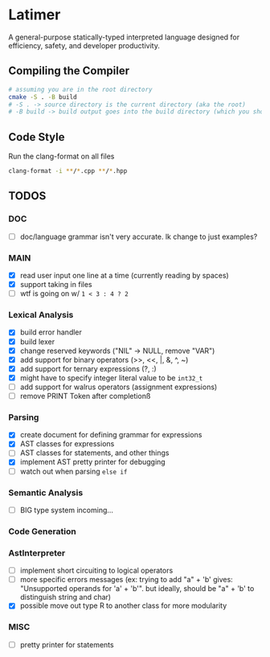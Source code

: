 # Latimer

A general-purpose statically-typed interpreted language designed for efficiency, safety, and developer productivity.

## Compiling the Compiler

```bash
# assuming you are in the root directory
cmake -S . -B build
# -S . -> source directory is the current directory (aka the root)
# -B build -> build output goes into the build directory (which you should have created)
```

## Code Style

Run the clang-format on all files
```bash
clang-format -i **/*.cpp **/*.hpp
```

## TODOS

### DOC
- [ ] doc/language grammar isn't very accurate. lk change to just examples?

### MAIN
- [x] read user input one line at a time (currently reading by spaces)
- [x] support taking in files
- [ ] wtf is going on w/ `1 < 3 : 4 ? 2`

### Lexical Analysis
- [x] build error handler
- [x] build lexer
- [x] change reserved keywords ("NIL" -> NULL, remove "VAR")
- [x] add support for binary operators (>>, <<, |, &, ^, ~)
- [x] add support for ternary expressions (?, :)
- [x] might have to specify integer literal value to be `int32_t`
- [ ] add support for walrus operators (assignment expressions)
- [ ] remove PRINT Token after completionß

### Parsing
- [x] create document for defining grammar for expressions
- [x] AST classes for expressions
- [ ] AST classes for statements, and other things
- [x] implement AST pretty printer for debugging
- [ ] watch out when parsing `else if`

### Semantic Analysis
- [ ] BIG type system incoming...

### Code Generation

### AstInterpreter
- [ ] implement short circuiting to logical operators
- [ ] more specific errors messages (ex: trying to add "a" + 'b' gives: "Unsupported operands for 'a' + 'b'". but ideally, should be "a" + 'b' to distinguish string and char)
- [x] possible move out type R to another class for more modularity

### MISC
- [ ] pretty printer for statements